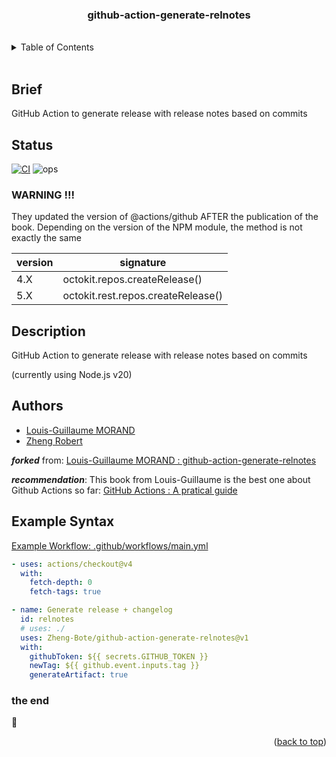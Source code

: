 <div id="top"></div>

<div align="center">
  <h3>github-action-generate-relnotes</h3>
</div>

<br/>
<!-- TABLE OF CONTENTS -->
<details>
  <summary>Table of Contents</summary>
  <ol>
    <li><a href="#brief">Brief</a></li>
    <li><a href="#description">Description</a></li>
    <li><a href="#authors">Authors</a></li>
    <li><a href="#syntax">Syntax</a></li>
  </ol>
</details>
<br/>


## Brief
<span id="brief"></span>

GitHub Action to generate release with release notes based on commits

## Status
<span id="status"></span>

[![CI](https://github.com/Zheng-Bote/github-action-generate-relnotes/actions/workflows/main.yml/badge.svg)](https://github.com/Zheng-Bote/github-action-generate-relnotes/actions/workflows/main.yml)
![ops](https://img.shields.io/badge/Status-v1.0.1_works-green)


### WARNING !!!

They updated the version of @actions/github AFTER the publication of the book. Depending on the version of the NPM module, the method is not exactly the same

| version | signature                          |
| ------- | ---------------------------------- |
| 4.X     | octokit.repos.createRelease()      |
| 5.X     | octokit.rest.repos.createRelease() |

## Description
<span id="description"></span>

GitHub Action to generate release with release notes based on commits

(currently using Node.js v20)


## Authors
<span id="authors"></span>

- [Louis-Guillaume MORAND](https://github.com/lgmorand)
- [Zheng Robert](https://www.robert.hase-zheng.net/) 

***forked*** from: [Louis-Guillaume MORAND : github-action-generate-relnotes](https://github.com/lgmorand/github-action-generate-relnotes)

***recommendation***: This book from Louis-Guillaume is the best one about Github Actions so far:
[GitHub Actions : A pratical guide](https://github.com/lgmorand/book-github-actions-content)

## Example Syntax
<span id="syntax"></span>

[Example Workflow: .github/workflows/main.yml](https://github.com/Zheng-Bote/github-action-generate-relnotes/blob/main/.github/workflows/main.yml)

```yaml
- uses: actions/checkout@v4
  with:
    fetch-depth: 0
    fetch-tags: true

- name: Generate release + changelog
  id: relnotes
  # uses: ./
  uses: Zheng-Bote/github-action-generate-relnotes@v1
  with:
    githubToken: ${{ secrets.GITHUB_TOKEN }}
    newTag: ${{ github.event.inputs.tag }}
    generateArtifact: true
```

### the end

:vulcan_salute:

<p align="right">(<a href="#top">back to top</a>)</p>
